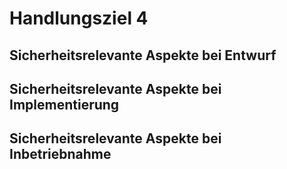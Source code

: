 # Handlungsziel 4
## Sicherheitsrelevante Aspekte bei Entwurf

## Sicherheitsrelevante Aspekte bei Implementierung 

## Sicherheitsrelevante Aspekte bei Inbetriebnahme
